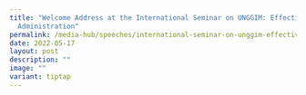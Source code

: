 ```yaml
---
title: "Welcome Address at the International Seminar on UNGGIM: Effective Land
  Administration"
permalink: /media-hub/speeches/international-seminar-on-unggim-effective-land-administration-welcome-address/
date: 2022-05-17
layout: post
description: ""
image: ""
variant: tiptap
---
```


